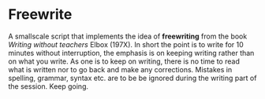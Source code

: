 # Freewrite

A smallscale script that implements the idea of **freewriting** from the book
*Writing without teachers* Elbox (197X).
In short the point is to write for 10 minutes without interruption, the
emphasis is on keeping writing rather than on what you write. As one is to keep
on writing, there is no time to read what is written nor to go back and make
any corrections. Mistakes in spelling, grammar, syntax etc. are to be be ignored
during the writing part of the session. Keep going.
